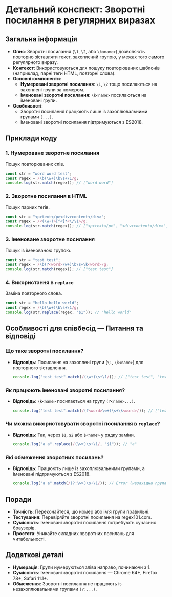 # Детальний конспект: Зворотні посилання в регулярних виразах

## Загальна інформація

- **Опис**: Зворотні посилання (`\1`, `\2`, або `\k<name>`) дозволяють повторно зіставляти текст, захоплений групою, у межах того самого регулярного виразу.
- **Контекст**: Використовуються для пошуку повторюваних шаблонів (наприклад, парні теги HTML, повторні слова).
- **Основні компоненти**:
  - **Нумеровані зворотні посилання**: `\1`, `\2` тощо посилаються на захоплені групи за номером.
  - **Іменовані зворотні посилання**: `\k<name>` посилаються на іменовані групи.
- **Особливості**:
  - Зворотні посилання працюють лише із захоплювальними групами `(...)`.
  - Іменовані зворотні посилання підтримуються з ES2018.

## Приклади коду

### 1. Нумероване зворотне посилання

Пошук повторюваних слів.

```javascript
const str = "word word test";
const regex = /\b(\w+)\b\s+\1/g;
console.log(str.match(regex)); // ["word word"]
```

### 2. Зворотне посилання в HTML

Пошук парних тегів.

```javascript
const str = "<p>text</p><div>content</div>";
const regex = /<(\w+)>[^<]*<\/\1>/g;
console.log(str.match(regex)); // ["<p>text</p>", "<div>content</div>"]
```

### 3. Іменоване зворотне посилання

Пошук із іменованою групою.

```javascript
const str = "test test";
const regex = /\b(?<word>\w+)\b\s+\k<word>/g;
console.log(str.match(regex)); // ["test test"]
```

### 4. Використання в `replace`

Заміна повторного слова.

```javascript
const str = "hello hello world";
const regex = /\b(\w+)\b\s+\1/g;
console.log(str.replace(regex, "$1")); // "hello world"
```

## Особливості для співбесід — Питання та відповіді

### Що таке зворотні посилання?

- **Відповідь**: Посилання на захоплені групи (`\1`, `\k<name>`) для повторного зіставлення.
  ```javascript
  console.log("test test".match(/(\w+)\s+\1/)); // ["test test", "test"]
  ```

### Як працюють іменовані зворотні посилання?

- **Відповідь**: `\k<name>` посилається на групу `(?<name>...)`.
  ```javascript
  console.log("test test".match(/(?<word>\w+)\s+\k<word>/)); // ["test test", "test"]
  ```

### Чи можна використовувати зворотні посилання в `replace`?

- **Відповідь**: Так, через `$1`, `$2` або `$<name>` у рядку заміни.
  ```javascript
  console.log("a a".replace(/(\w+)\s+\1/, "$1")); // "a"
  ```

### Які обмеження зворотних посилань?

- **Відповідь**: Працюють лише із захоплювальними групами, а іменовані підтримуються з ES2018.
  ```javascript
  console.log("a a".match(/(?:\w+)\s+\1/)); // Error (незахідна група)
  ```

## Поради

- **Точність**: Переконайтеся, що номер або ім’я групи правильні.
- **Тестування**: Перевіряйте зворотні посилання на regex101.com.
- **Сумісність**: Іменовані зворотні посилання потребують сучасних браузерів.
- **Простота**: Уникайте складних зворотних посилань для читабельності.

## Додаткові деталі

- **Нумерація**: Групи нумеруються зліва направо, починаючи з 1.
- **Сумісність**: Іменовані зворотні посилання — Chrome 64+, Firefox 78+, Safari 11.1+.
- **Обмеження**: Зворотні посилання не працюють із незахоплювальними групами `(?:...)`.